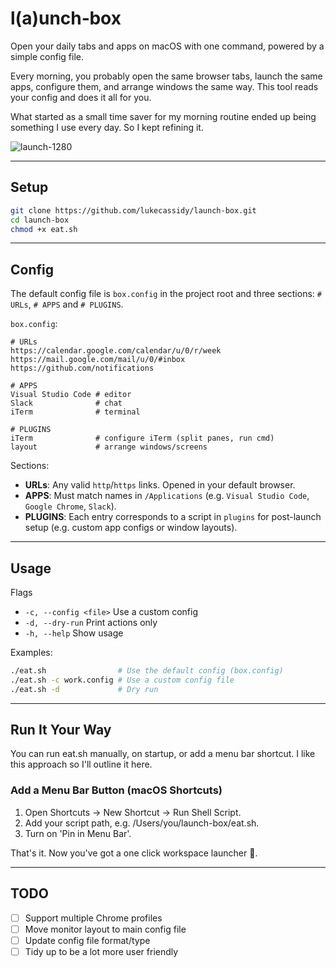 # l(a)unch‑box

Open your daily tabs and apps on macOS with one command, powered by a simple config file.

Every morning, you probably open the same browser tabs, launch the same apps, configure them, and arrange windows the same way. This tool reads your config and does it all for you.

What started as a small time saver for my morning routine ended up being something I use every day. So I kept refining it.

![launch-1280](https://github.com/user-attachments/assets/6d82b6ab-714e-4def-9516-4aca1c6e5460)

---

## Setup
```bash
git clone https://github.com/lukecassidy/launch-box.git
cd launch-box
chmod +x eat.sh
```

---

## Config
The default config file is `box.config` in the project root and three sections: `# URLs`, `# APPS` and `# PLUGINS`.

`box.config`:
```text
# URLs
https://calendar.google.com/calendar/u/0/r/week
https://mail.google.com/mail/u/0/#inbox
https://github.com/notifications

# APPS
Visual Studio Code # editor
Slack              # chat
iTerm              # terminal

# PLUGINS
iTerm              # configure iTerm (split panes, run cmd)
layout             # arrange windows/screens
```

Sections:
- **URLs**: Any valid `http`/`https` links. Opened in your default browser.
- **APPS**: Must match names in `/Applications` (e.g. `Visual Studio Code`, `Google Chrome`, `Slack`).
- **PLUGINS**: Each entry corresponds to a script in `plugins` for post-launch setup (e.g. custom app configs or window layouts).

---

## Usage
Flags
- `-c, --config <file>`  Use a custom config
- `-d, --dry-run`        Print actions only
- `-h, --help`           Show usage

Examples:
```bash
./eat.sh                # Use the default config (box.config)
./eat.sh -c work.config # Use a custom config file
./eat.sh -d             # Dry run
```

---

## Run It Your Way
You can run eat.sh manually, on startup, or add a menu bar shortcut. I like this approach so I'll outline it here. 

### Add a Menu Bar Button (macOS Shortcuts)
1. Open Shortcuts → New Shortcut → Run Shell Script.
2. Add your script path, e.g. /Users/you/launch-box/eat.sh.
3. Turn on 'Pin in Menu Bar'.

That's it. Now you've got a one click workspace launcher 🌯.


---

## TODO
- [ ] Support multiple Chrome profiles
- [ ] Move monitor layout to main config file
- [ ] Update config file format/type
- [ ] Tidy up to be a lot more user friendly
